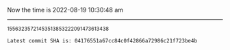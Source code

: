 Now the time is 2022-08-19 10:30:48 am

---

<small>15563235721453513853222091473613438</small>

```txt
Latest commit SHA is: 04176551a67cc84c0f42866a72986c21f723be4b
```
